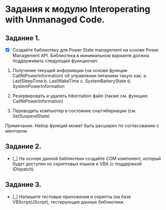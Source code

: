 # Задания к модулю Interoperating with Unmanaged Code.

## Задание 1.

- [X] Создайте библиотеку для Power State management на основе Power Management API. Библиотека в минимальном варианте должна поддерживать следующий функционал:

1. Получение текущей информации (на основе функции CallNtPowerInformation) об управлении питанием такую как:
    a. LastSleepTime
    b. LastWakeTime
    c. SystemBatteryState
    d. SystemPowerInformation

2. Резервировать и удалять hibernation файл (также см. функцию CallNtPowerInformation)

3. Переводить компьютер в состояние сна/гибернации (см. SetSuspendState)

Примечание. Набор функций может быть расширен по согласованию с ментором

## Задание 2.

- [_] На основе данной библиотеки создайте COM компонент, который будет доступен из скриптовых языков и VBA (с поддержкой IDispatch)

## Задание 3.

- [_] Напишите тестовые приложения и скрипты (на базе VBScript/JScript), тестирующие данные библиотеки.